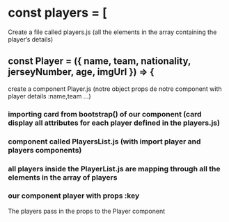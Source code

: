 # const players = [
Create a file called players.js  (all the elements in the array containing the player’s details)

## const Player = ({ name, team, nationality, jerseyNumber, age, imgUrl }) => {

create a component Player.js (notre object props de notre component with player details :name,team ...)

### importing card from bootstrap() of our component (card display all attributes for each player defined in the players.js)


### component called PlayersList.js (with import player and players components)



###  all players inside the PlayerList.js are mapping through all the elements in the array of players



###  our component player with props :key

The players pass in the props to the Player component
